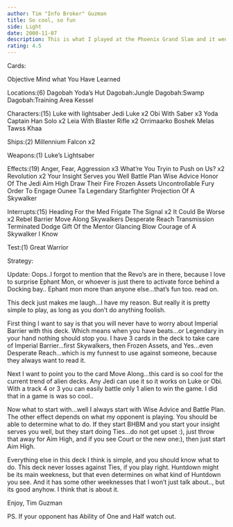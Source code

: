 ```yaml
---
author: Tim "Info Broker" Guzman
title: So cool, so fun
side: Light
date: 2000-11-07
description: This is what I played at the Phoenix Grand Slam and it went undefeated.  We seen versions of it, but this one is fun, and funny :)
rating: 4.5
---
```

Cards: 

Objective
Mind what You Have Learned

Locations:(6)
Dagobah
Yoda’s Hut
Dagobah:Jungle
Dagobah:Swamp
Dagobah:Training Area
Kessel

Characters:(15)
Luke with lightsaber
Jedi Luke x2
Obi With Saber x3
Yoda
Captain Han Solo x2
Leia With Blaster Rifle x2
Orrimaarko
Boshek
Melas
Tawss Khaa

Ships:(2)
Millennium Falcon x2

Weapons:(1)
Luke’s Lightsaber

Effects:(19)
Anger, Fear, Aggression x3
What’re You Tryin to Push on Us? x2
Revolution x2
Your Insight Serves you Well
Battle Plan
Wise Advice
Honor Of The Jedi
Aim High
Draw Their Fire
Frozen Assets
Uncontrollable Fury
Order To Engage
Ounee Ta
Legendary Starfighter
Projection Of A Skywalker

Interrupts:(15)
Heading For the Med Frigate
The Signal x2
It Could Be Worse x2
Rebel Barrier
Move Along
Skywalkers
Desperate Reach
Transmission Terminated
Dodge
Gift Of the Mentor
Glancing Blow
Courage of A Skywalker
I Know

Test:(1)
Great Warrior


Strategy: 

Update: Oops..I forgot to mention that the Revo’s are in there, because I love to surprise Ephant Mon, or whoever is just there to activate force behind a Docking bay..  Ephant mon more than anyone else...that’s fun too.  read on.


This deck just makes me laugh...I have my reason.  But really it is pretty simple to play, as long as you don’t do anything foolish.

First thing I want to say is that you will never have to worry about Imperial Barrier with this deck.  Which means when you have beats...or Legendary in your hand nothing should stop you.  I have 3 cards in the deck to take care of Imperial Barrier...first Skywalkers, then Frozen Assets, and Yes...even Desperate Reach...which is my funnest to use against someone, because they always want to read it.

Next I want to point you to the card Move Along...this card is so cool for the current trend of alien decks.  Any Jedi can use it so it works on Luke or Obi.  With a track 4 or 3 you can easily battle only 1 alien to win the game.	I did that in a game is was so cool..

Now what to start with...well I always start with Wise Advice and Battle Plan.	The other effect depends on what my opponent is playing.  You should be able to determine what to do.  If they start BHBM and you start your insight serves you well, but they start doing Ties...do not get upset :), just throw that away for Aim High, and if you see Court or the new one:), then just start Aim High.

Everything else in this deck I think is simple, and you should know what to do.  This deck never losses against Ties, if you play right.  Huntdown might be its main weekness, but that even determines on what kind of Huntdown you see.  And it has some other weeknesses that I won’t just talk about.., but its good anyhow.	I think that is about it.

Enjoy,
Tim Guzman

PS. If your opponent has Ability of One and Half watch out.    